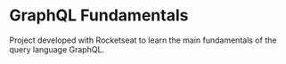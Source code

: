 # GraphQL Fundamentals

Project developed with Rocketseat to learn the main fundamentals of the query language GraphQL.